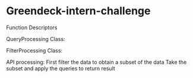 # Greendeck-intern-challenge

Function Descriptors

QueryProcessing Class:

FilterProcessing Class:

API processing:
  First filter the data to obtain a subset of the data
  Take the subset and apply the queries to return result
  
